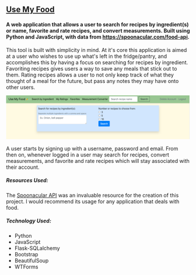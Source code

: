 ## [Use My Food](https://use-my-food.herokuapp.com/)

#### A web application that allows a user to search for recipes by ingredient(s) or name, favorite and rate recipes, and convert measurements. Built using Python and JavaScript, with data from <https://spoonacular.com/food-api>.

This tool is built with simplicity in mind. At it's core this application is aimed at a user who wishes to use up what's left in the fridge/pantry, and accomplishes this by having a focus on searching for recipes by ingredient. Favoriting recipes gives users a way to save any meals that stick out to them. Rating recipes allows a user to not only keep track of what they thought of a meal for the future, but pass any notes they may have onto other users. 

![A display of the usemyfood homepage](./static/images/usemyfoodimg.png)

A user starts by signing up with a username, password and email. From then on, whenever logged in a user may search for recipes, convert measurements, and favorite and rate recipes which will stay associated with their account.

##### Resources Used:

The [Spoonacular API](https://spoonacular.com/food-api) was an invaluable resource for the creation of this project. I would recommend its usage for any application that deals with food.

##### Technology Used:
- Python
- JavaScript
- Flask-SQLalchemy
- Bootstrap
- BeautifulSoup
- WTForms


